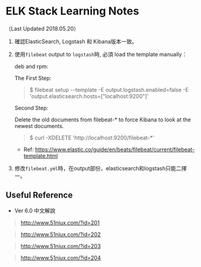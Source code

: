 # ELK Stack Learning Notes
（Last Updated 2018.05.20）
1. 確認ElasticSearch, Logstash 和 Kibana版本一致。
2. 使用`filebeat` output to `logstash`時, 必須 load the template manually：

    deb and rpm:

    The First Step:
    > $ filebeat setup --template -E output.logstash.enabled=false -E 'output.elasticsearch.hosts=["localhost:9200"]'

    Second Step:    

    Delete the old documents from filebeat-* to force Kibana to look at the newest documents.
    > $ curl -XDELETE 'http://localhost:9200/filebeat-*'
    * Ref: https://www.elastic.co/guide/en/beats/filebeat/current/filebeat-template.html
3. 修改`filebeat.yml`時，在output部份，elasticsearch和logstash只能二擇一。


## Useful Reference
* Ver 6.0 中文解說
> http://www.51niux.com/?id=201

> http://www.51niux.com/?id=202

> http://www.51niux.com/?id=203

> http://www.51niux.com/?id=204
